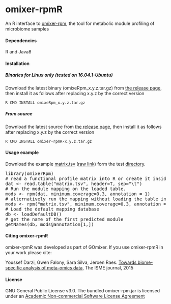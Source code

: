 # omixer-rpmR
An R interface to [omixer-rpm](https://github.com/raeslab/omixer-rpm), the tool for metabolic module profiling of microbiome samples

#### Dependencies 
R and Java8

#### Installation
##### Binaries for Linux only (tested on 16.04.1-Ubuntu) 
Download the latest binary (omixeRpm_x.y.z.tar.gz) from [the release page](https://github.com/omixer/omixer-rpmR/releases), then install it as 
follows after replacing x.y.z by the correct version 

<code>R CMD INSTALL omixeRpm_x.y.z.tar.gz</code>

##### From source
Download the latest source from [the release page](https://github.com/omixer/omixer-rpmR/releases), then install it as follows after replacing x.y.z by the correct version 

<code>R CMD INSTALL omixer-rpmR-x.y.z.tar.gz</code>


#### Usage example

Download the example [matrix.tsv](https://github.com/omixer/omixer-rpmR/blob/master/test/matrix.tsv) ([raw link](https://raw.githubusercontent.com/omixer/omixer-rpmR/master/test/matrix.tsv)) form the test [directory](https://github.com/omixer/omixer-rpmR/blob/master/test).

<pre>library(omixerRpm)
# read a functional profile matrix into R or create it inside R
dat &lt;- read.table("matrix.tsv", header=T, sep="\t")
# Run the module mapping on the loaded table.
mods &lt;- rpm(dat, minimum.coverage=0.3, annotation = 1)
# alternatively run the mapping without loading the table into R.
mods &lt;- rpm("matrix.tsv", minimum.coverage=0.3, annotation = 1)
# Load the default mapping database
db &lt;- loadDefaultDB()
# get the name of the first predicted module
getNames(db, mods@annotation[1,])
</pre>


#### Citing omixer-rpmR
omixer-rpmR was developed as part of GOmixer. If you use omixer-rpmR in your work please cite: 

Youssef Darzi, Gwen Falony, Sara Silva, Jeroen Raes. [Towards biome-specific analysis of meta-omics data](https://www.nature.com/articles/ismej2015188), The ISME journal, 2015

#### License
GNU General Public License v3.0. 
The bundled omixer-rpm.jar is licensed under an [Academic Non-commercial Software License Agreement](https://github.com/raeslab/omixer-rpm/blob/master/LICENSE)
